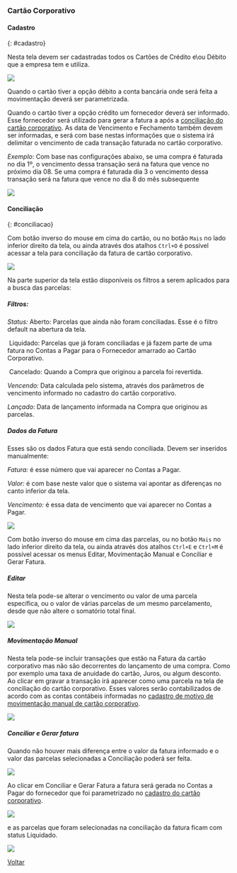 ### Cartão Corporativo

#### Cadastro

{: #cadastro}

Nesta tela devem ser cadastradas todos os Cartões de Crédito e\ou Débito que a empresa tem e utiliza.

![](images/financeiro_cartao_corporativo.jpg)



Quando o cartão tiver a opção débito a conta bancária onde será feita a movimentação deverá ser parametrizada.

Quando o cartão tiver a opção crédito um fornecedor deverá ser informado. Esse fornecedor será utilizado para gerar a fatura a após a [conciliação do cartão corporativo](financeiro_cartao_corporativo.md#conciliacao). As data de Vencimento e Fechamento também devem ser informadas, e será com base nestas informações que o sistema irá delimitar o vencimento de cada transação faturada no cartão corporativo.

*Exemplo*: Com base nas configurações abaixo, se uma compra é faturada no dia 1º, o vencimento dessa transação será na fatura que vence no próximo dia 08.  Se uma compra é faturada dia 3 o vencimento dessa transação será na fatura que vence no dia 8 do mês subsequente

![](images/financeiro_cartao_corporativo_debitocredito.jpg)



#### Conciliação

{: #conciliacao}

Com botão inverso do mouse em cima do cartão,  ou no botão `Mais` no lado inferior direito da tela, ou ainda através dos atalhos  `Ctrl+O` é possível acessar a tela para conciliação da fatura de cartão corporativo.

![](images/financeiro_cartao_corporativo_conciliacao.jpg)



Na parte superior da tela estão disponíveis os filtros a serem aplicados para a busca das parcelas:



##### Filtros:

*Status:* Aberto: Parcelas que ainda não foram conciliadas. Esse é o filtro default na abertura da tela.

​             Liquidado: Parcelas que já foram conciliadas e já fazem parte de uma fatura no Contas a Pagar para o Fornecedor amarrado ao Cartão Corporativo.

​              Cancelado: Quando a Compra que originou a parcela foi revertida.

*Vencendo:* Data calculada pelo sistema, através dos parâmetros de vencimento informado no cadastro do cartão corporativo.

*Lançado*: Data de lançamento informada na Compra que originou as parcelas.



##### Dados da Fatura

Esses são os dados Fatura que está sendo conciliada. Devem ser inseridos manualmente:

*Fatura:*  é esse número que vai aparecer no Contas a Pagar.

*Valor:*  é com base neste valor que o sistema vai apontar as diferenças no canto inferior da tela.

*Vencimento:*   é essa data de vencimento que vai aparecer no Contas a Pagar.



![](images/financeiro_cartao_corporativo_conciliacao_telaconciliacao.jpg)



Com botão inverso do mouse em cima das parcelas,  ou no botão `Mais` no lado inferior direito da tela, ou ainda através dos atalhos  `Ctrl+E` e `Ctrl+M` é possível acessar os menus Editar, Movimentação Manual e Conciliar e Gerar Fatura.

##### Editar

Nesta tela pode-se alterar o vencimento ou valor de uma parcela específica, ou o valor de várias parcelas de um mesmo parcelamento, desde que não altere o somatório total final.

![](images/financeiro_cartao_corporativo_conciliacao_telaconciliacao_editar.jpg)



##### Movimentação Manual

Nesta tela pode-se incluir transações  que estão na Fatura da cartão corporativo mas não são decorrentes do lançamento de uma compra. Como por exemplo uma taxa de anuidade do cartão, Juros, ou algum desconto. Ao clicar em gravar a transação irá aparecer como uma parcela na tela de conciliação do cartão corporativo. Esses valores serão contabilizados de acordo com as contas contábeis informadas no [cadastro de motivo de movimentação manual de cartão corporativo](financeiro_motivo_movimentacao_manual_cartao.md).

![](images/financeiro_cartao_corporativo_conciliacao_telaconciliacao_movmanual.jpg)



##### Conciliar e Gerar fatura

Quando não houver mais diferença entre o valor da fatura informado e o valor das parcelas selecionadas a Conciliação poderá ser feita. 

![](images/financeiro_cartao_corporativo_conciliacao_telaconciliacao_gerarfatura.jpg)

Ao clicar em Conciliar e Gerar Fatura a fatura será gerada no Contas a Pagar do fornecedor que foi parametrizado no [cadastro do cartão corporativo](financeiro_cartao_corporativo.md#cadastro).

![](images/financeiro_cartao_corporativo_conciliacao_fatura.jpg)

e as parcelas que foram selecionadas na conciliação da fatura ficam com status Liquidado.

![](images/financeiro_cartao_corporativo_conciliacao_telaconciliacao_liquidado.jpg)





[Voltar](financeiro.md#financeirocontaspagar)

